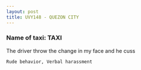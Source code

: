 ```yaml
---
layout: post
title: UVY148 - QUEZON CITY
---
```


### Name of taxi: TAXI

The driver throw the change in my face and he cuss 

```Rude behavior, Verbal harassment```
